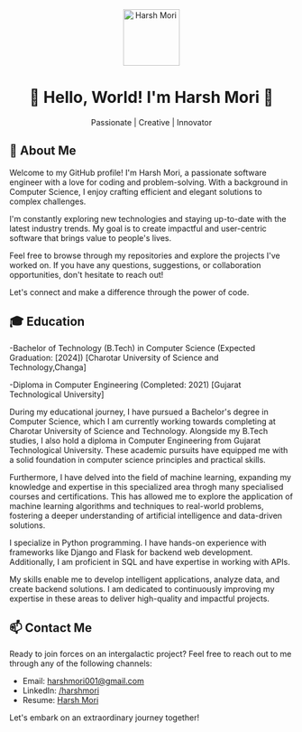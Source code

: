<div align="center">
  <img src="https://avatars.githubusercontent.com/u/46750824?v=4" alt="Harsh Mori" width="100" height="100">
  <h1>🌟 Hello, World! I'm Harsh Mori 🌟</h1>
  <p>Passionate | Creative | Innovator</p>
</div>

## 🚀 About Me
Welcome to my GitHub profile! I'm Harsh Mori, a passionate software engineer with a love for coding and problem-solving. With a background in Computer Science, I enjoy crafting efficient and elegant solutions to complex challenges.

I'm constantly exploring new technologies and staying up-to-date with the latest industry trends. My goal is to create impactful and user-centric software that brings value to people's lives.

Feel free to browse through my repositories and explore the projects I've worked on. If you have any questions, suggestions, or collaboration opportunities, don't hesitate to reach out!

Let's connect and make a difference through the power of code.

## 🎓 Education
-Bachelor of Technology (B.Tech) in Computer Science (Expected Graduation: [2024]) [Charotar University of Science and Technology,Changa]

-Diploma in Computer Engineering (Completed: 2021) [Gujarat Technological University]

During my educational journey, I have pursued a Bachelor's degree in Computer Science, which I am currently working towards completing at Charotar University of Science and Technology. Alongside my B.Tech studies, I also hold a diploma in Computer Engineering from Gujarat Technological University. These academic pursuits have equipped me with a solid foundation in computer science principles and practical skills.

Furthermore, I have delved into the field of machine learning, expanding my knowledge and expertise in this specialized area throgh many specialised courses and certifications. This has allowed me to explore the application of machine learning algorithms and techniques to real-world problems, fostering a deeper understanding of artificial intelligence and data-driven solutions.

I specialize in Python programming. I have hands-on experience with frameworks like Django and Flask for backend web development. Additionally, I am proficient in SQL and have expertise in working with APIs.

My skills enable me to develop intelligent applications, analyze data, and create backend solutions. I am dedicated to continuously improving my expertise in these areas to deliver high-quality and impactful projects.


## 📫 Contact Me

Ready to join forces on an intergalactic project? Feel free to reach out to me through any of the following channels:

- Email: [harshmori001@gmail.com](mailto:harshmori001@gmail.com)
- LinkedIn: [/harshmori](https://www.linkedin.com/in/harshmori/)
- Resume: [Harsh Mori](https://drive.google.com/file/d/1bmRPwg5KAJ8bABLoojfP3iDfE39_iiVO/view)

Let's embark on an extraordinary journey together!

